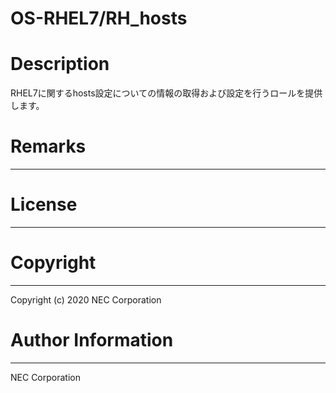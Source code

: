 OS-RHEL7/RH_hosts
=======================================================
# Description
RHEL7に関するhosts設定についての情報の取得および設定を行うロールを提供します。

# Remarks
-------

# License
-------

# Copyright
---------
Copyright (c) 2020 NEC Corporation

# Author Information
------------------
NEC Corporation
